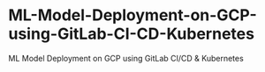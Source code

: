 # ML-Model-Deployment-on-GCP-using-GitLab-CI-CD-Kubernetes
ML Model Deployment on GCP using GitLab CI/CD &amp; Kubernetes
